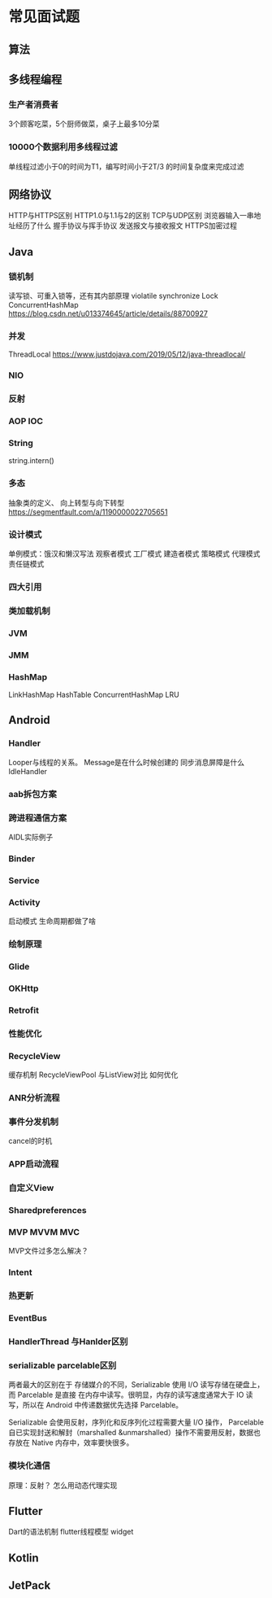 # 常见面试题

## 算法

## 多线程编程

### 生产者消费者
3个顾客吃菜，5个厨师做菜，桌子上最多10分菜

### 10000个数据利用多线程过滤
单线程过滤小于0的时间为T1，编写时间小于2T/3 的时间复杂度来完成过滤

## 网络协议

HTTP与HTTPS区别
HTTP1.0与1.1与2的区别
TCP与UDP区别
浏览器输入一串地址经历了什么
握手协议与挥手协议
发送报文与接收报文
HTTPS加密过程


## Java

### 锁机制
读写锁、可重入锁等，还有其内部原理
violatile
synchronize
Lock
ConcurrentHashMap
https://blog.csdn.net/u013374645/article/details/88700927

### 并发
ThreadLocal
https://www.justdojava.com/2019/05/12/java-threadlocal/

### NIO

### 反射

### AOP IOC

### String
string.intern()

### 多态
抽象类的定义、
向上转型与向下转型
https://segmentfault.com/a/1190000022705651

### 设计模式
单例模式：饿汉和懒汉写法
观察者模式
工厂模式
建造者模式
策略模式
代理模式
责任链模式

### 四大引用

### 类加载机制

### JVM

### JMM

### HashMap
LinkHashMap
HashTable
ConcurrentHashMap
LRU




## Android

### Handler
Looper与线程的关系。
Message是在什么时候创建的
同步消息屏障是什么
IdleHandler

### aab拆包方案

### 跨进程通信方案
AIDL实际例子

### Binder

### Service

### Activity
启动模式
生命周期都做了啥

### 绘制原理

### Glide

### OKHttp

### Retrofit

### 性能优化

### RecycleView
缓存机制
RecycleViewPool
与ListView对比
如何优化

### ANR分析流程

### 事件分发机制
cancel的时机

### APP启动流程

### 自定义View 

### Sharedpreferences

### MVP MVVM MVC
MVP文件过多怎么解决？

### Intent

### 热更新

### EventBus

### HandlerThread 与Hanlder区别

### serializable parcelable区别
两者最大的区别在于 存储媒介的不同，Serializable 使用 I/O 读写存储在硬盘上，而 Parcelable 是直接 在内存中读写。很明显，内存的读写速度通常大于 IO 读写，所以在 Android 中传递数据优先选择 Parcelable。  

Serializable 会使用反射，序列化和反序列化过程需要大量 I/O 操作， Parcelable 自已实现封送和解封（marshalled &unmarshalled）操作不需要用反射，数据也存放在 Native 内存中，效率要快很多。

### 模块化通信
原理：反射？
怎么用动态代理实现




###

## Flutter
Dart的语法机制
flutter线程模型
widget

## Kotlin

## JetPack

